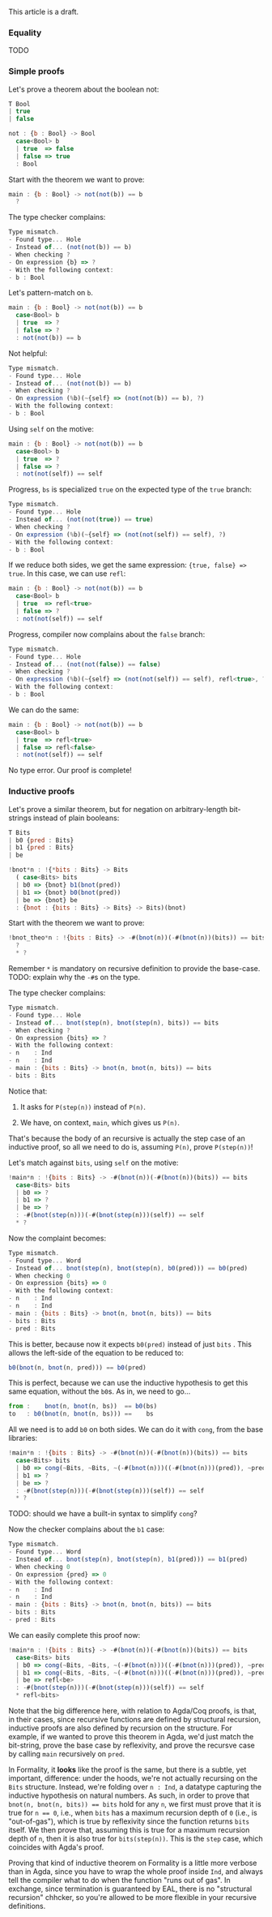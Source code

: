 This article is a draft.

### Equality

TODO

### Simple proofs

Let's prove a theorem about the boolean not:

```javascript
T Bool
| true
| false

not : {b : Bool} -> Bool
  case<Bool> b
  | true  => false
  | false => true
  : Bool
```


Start with the theorem we want to prove:

```javascript
main : {b : Bool} -> not(not(b)) == b
  ?
```

The type checker complains:

```javascript
Type mismatch.
- Found type... Hole
- Instead of... (not(not(b)) == b)
- When checking ?
- On expression {b} => ?
- With the following context:
- b : Bool
```

Let's pattern-match on `b`.

```javascript
main : {b : Bool} -> not(not(b)) == b
  case<Bool> b
  | true  => ?
  | false => ?
  : not(not(b)) == b
```

Not helpful:

```javascript
Type mismatch.
- Found type... Hole
- Instead of... (not(not(b)) == b)
- When checking ?
- On expression (%b)(~{self} => (not(not(b)) == b), ?)
- With the following context:
- b : Bool
```

Using `self` on the motive:

```javascript
main : {b : Bool} -> not(not(b)) == b
  case<Bool> b
  | true  => ?
  | false => ?
  : not(not(self)) == self
```

Progress, `bs` is specialized `true` on the expected type of the `true` branch:

```javascript
Type mismatch.
- Found type... Hole
- Instead of... (not(not(true)) == true)
- When checking ?
- On expression (%b)(~{self} => (not(not(self)) == self), ?)
- With the following context:
- b : Bool
```

If we reduce both sides, we get the same expression: `{true, false} => true`. In this case, we can use `refl`:

```javascript
main : {b : Bool} -> not(not(b)) == b
  case<Bool> b
  | true  => refl<true>
  | false => ?
  : not(not(self)) == self
```

Progress, compiler now complains about the `false` branch:

```javascript
Type mismatch.
- Found type... Hole
- Instead of... (not(not(false)) == false)
- When checking ?
- On expression (%b)(~{self} => (not(not(self)) == self), refl<true>, ?)
- With the following context:
- b : Bool
```

We can do the same:

```javascript
main : {b : Bool} -> not(not(b)) == b
  case<Bool> b
  | true  => refl<true>
  | false => refl<false>
  : not(not(self)) == self
```

No type error. Our proof is complete!

### Inductive proofs

Let's prove a similar theorem, but for negation on arbitrary-length bit-strings instead of plain booleans:

```javascript
T Bits
| b0 {pred : Bits}
| b1 {pred : Bits}
| be

!bnot*n : !{*bits : Bits} -> Bits
  ( case<Bits> bits
  | b0 => {bnot} b1(bnot(pred))
  | b1 => {bnot} b0(bnot(pred))
  | be => {bnot} be
  : {bnot : {bits : Bits} -> Bits} -> Bits)(bnot)
```

Start with the theorem we want to prove:

```javascript
!bnot_theo*n : !{bits : Bits} -> -#(bnot(n))(-#(bnot(n))(bits)) == bits
  ?
  * ?
```


Remember `*` is mandatory on recursive definition to provide the base-case. TODO: explain why the `-#`s on the type. 

The type checker complains:

```javascript
Type mismatch.
- Found type... Hole
- Instead of... bnot(step(n), bnot(step(n), bits)) == bits
- When checking ?
- On expression {bits} => ?
- With the following context:
- n    : Ind
- n    : Ind
- main : {bits : Bits} -> bnot(n, bnot(n, bits)) == bits
- bits : Bits
```

Notice that:

1. It asks for `P(step(n))` instead of `P(n)`.

2. We have, on context, `main`, which gives us `P(n)`.

That's because the body of an recursive is actually the step case of an inductive proof, so all we need to do is, assuming `P(n)`, prove `P(step(n))`!

Let's match against `bits`, using `self` on the motive:

```javascript
!main*n : !{bits : Bits} -> -#(bnot(n))(-#(bnot(n))(bits)) == bits
  case<Bits> bits
  | b0 => ?
  | b1 => ?
  | be => ?
  : -#(bnot(step(n)))(-#(bnot(step(n)))(self)) == self
  * ?
```

Now the complaint becomes:

```javascript
Type mismatch.
- Found type... Word
- Instead of... bnot(step(n), bnot(step(n), b0(pred))) == b0(pred)
- When checking 0
- On expression {bits} => 0
- With the following context:
- n    : Ind
- n    : Ind
- main : {bits : Bits} -> bnot(n, bnot(n, bits)) == bits
- bits : Bits
- pred : Bits
```

This is better, because now it expects `b0(pred)` instead of just `bits` . This allows the left-side of the equation to be reduced to:

```javascript
b0(bnot(n, bnot(n, pred))) == b0(pred)
```

This is perfect, because we can use the inductive hypothesis to get this same equation, without the `b0`s. As in, we need to go...

```javascript
from :    bnot(n, bnot(n, bs))  == b0(bs)
to   : b0(bnot(n, bnot(n, bs))) ==    bs
```

All we need is to add `b0` on both sides. We can do it with `cong`, from the base libraries:

```javascript
!main*n : !{bits : Bits} -> -#(bnot(n))(-#(bnot(n))(bits)) == bits
  case<Bits> bits
  | b0 => cong(~Bits, ~Bits, ~(-#(bnot(n)))((-#(bnot(n)))(pred)), ~pred, ~b0, ~main(pred))
  | b1 => ?
  | be => ?
  : -#(bnot(step(n)))(-#(bnot(step(n)))(self)) == self
  * ?
```

TODO: should we have a built-in syntax to simplify `cong`?

Now the checker complains about the `b1` case:

```javascript
Type mismatch.
- Found type... Word
- Instead of... bnot(step(n), bnot(step(n), b1(pred))) == b1(pred)
- When checking 0
- On expression {pred} => 0
- With the following context:
- n    : Ind
- n    : Ind
- main : {bits : Bits} -> bnot(n, bnot(n, bits)) == bits
- bits : Bits
- pred : Bits
```

We can easily complete this proof now:

```javascript
!main*n : !{bits : Bits} -> -#(bnot(n))(-#(bnot(n))(bits)) == bits
  case<Bits> bits
  | b0 => cong(~Bits, ~Bits, ~(-#(bnot(n)))((-#(bnot(n)))(pred)), ~pred, ~b0, ~main(pred))
  | b1 => cong(~Bits, ~Bits, ~(-#(bnot(n)))((-#(bnot(n)))(pred)), ~pred, ~b1, ~main(pred))
  | be => refl<be>
  : -#(bnot(step(n)))(-#(bnot(step(n)))(self)) == self
  * refl<bits>
```

Note that the big difference here, with relation to Agda/Coq proofs, is that, in their cases, since recursive functions are defined by structural recursion, inductive proofs are also defined by recursion on the structure. For example, if we wanted to prove this theorem in Agda, we'd just match the bit-string, prove the base case by reflexivity, and prove the recursve case by calling `main` recursively on `pred`.

In Formality, it **looks** like the proof is the same, but there is a subtle, yet important, difference: under the hoods, we're not actually recursing on the `Bits` structure. Instead, we're folding over `n : Ind`, a datatype capturing the inductive hypothesis on natural numbers. As such, in order to prove that `bnot(n, bnot(n, bits)) == bits` hold for any `n`, we first must prove that it is true for `n == 0`, i.e., when `bits` has a maximum recursion depth of `0` (i.e., is "out-of-gas"), which is true by reflexivity since the function returns `bits` itself. We then prove that, assuming this is true for a maximum recursion depth of `n`, then it is also true for `bits(step(n))`. This is the `step` case, which coincides with Agda's proof.

Proving that kind of inductive theorem on Formality is a little more verbose than in Agda, since you have to wrap the whole proof inside `Ind`, and always tell the compiler what to do when the function "runs out of gas". In exchange, since termination is guaranteed by EAL, there is no "structural recursion" chhcker, so you're allowed to be more flexible in your recursive definitions.
